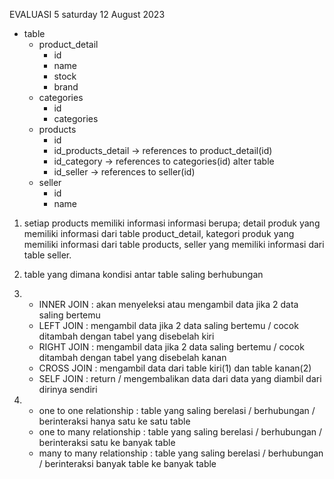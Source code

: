 
EVALUASI 5
saturday 12 August 2023

- table
    - product_detail
        - id
        - name
        - stock
        - brand
    - categories
        - id
        - categories
    - products
        - id
        - id_products_detail -> references to product_detail(id)
        - id_category -> references to categories(id)
        alter table
        - id_seller -> references to seller(id)
    - seller
        - id
        - name

1.  setiap products memiliki informasi informasi berupa; 
    detail produk yang memiliki informasi dari table product_detail,
    kategori produk yang memiliki informasi dari table products,
    seller yang memiliki informasi dari table seller.

2.  table yang dimana kondisi antar table saling berhubungan

3.  - INNER JOIN    : akan menyeleksi atau mengambil data jika 2 data saling bertemu
    - LEFT JOIN     : mengambil data jika 2 data saling bertemu / cocok ditambah dengan tabel yang disebelah kiri
    - RIGHT JOIN    : mengambil data jika 2 data saling bertemu / cocok ditambah dengan tabel yang disebelah kanan
    - CROSS JOIN    : mengambil data dari table kiri(1) dan table kanan(2)
    - SELF JOIN     : return / mengembalikan data dari data yang diambil dari dirinya sendiri

4.  - one to one relationship   : table yang saling berelasi / berhubungan / berinteraksi hanya satu ke satu table
    - one to many relationship  : table yang saling berelasi / berhubungan / berinteraksi satu ke banyak table
    - many to many relationship : table yang saling berelasi / berhubungan / berinteraksi banyak table ke banyak table
